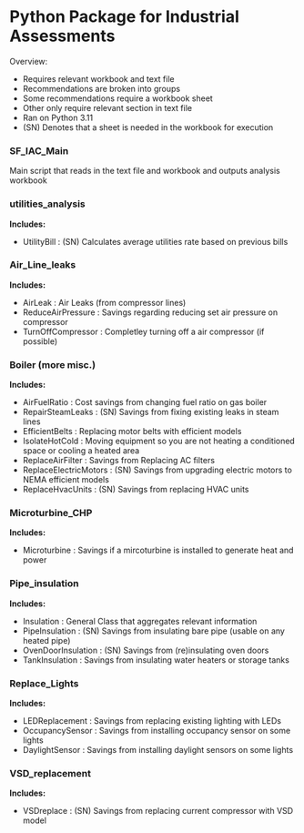 # Python Package for Industrial Assessments
Overview:  
 - Requires relevant workbook and text file  
 - Recommendations are broken into groups
 - Some recommendations require a workbook sheet
 - Other only require relevant section in text file
 - Ran on Python 3.11
 - (SN) Denotes that a sheet is needed in the workbook for execution


### SF_IAC_Main
Main script that reads in the text file and workbook and outputs analysis workbook

### utilities_analysis
**Includes:**  
 - UtilityBill : (SN) Calculates average utilities rate based on previous bills

### Air_Line_leaks  
**Includes:**  
 - AirLeak : Air Leaks (from compressor lines)
 - ReduceAirPressure : Savings regarding reducing set air pressure on compressor  
 - TurnOffCompressor : Completley turning off a air compressor (if possible)  

### Boiler (more misc.)
**Includes:**  
 - AirFuelRatio : Cost savings from changing fuel ratio on gas boiler  
 - RepairSteamLeaks : (SN) Savings from fixing existing leaks in steam lines  
 - EfficientBelts : Replacing motor belts with efficient models
 - IsolateHotCold : Moving equipment so you are not heating a conditioned space or cooling a heated area  
 - ReplaceAirFilter : Savings from Replacing AC filters
 - ReplaceElectricMotors : (SN) Savings from upgrading electric motors to NEMA efficient models  
 - ReplaceHvacUnits : (SN) Savings from replacing HVAC units
 
### Microturbine_CHP  
**Includes:**  
 - Microturbine : Savings if a mircoturbine is installed to generate heat and power  
 
### Pipe_insulation
**Includes:**  
 - Insulation : General Class that aggregates relevant information
 - PipeInsulation : (SN) Savings from insulating bare pipe (usable on any heated pipe)
 - OvenDoorInsulation : (SN) Savings from (re)insulating oven doors  
 - TankInsulation : Savings from insulating water heaters or storage tanks  
 
### Replace_Lights 
**Includes:** 
 - LEDReplacement : Savings from replacing existing lighting with LEDs
 - OccupancySensor : Savings from installing occupancy sensor on some lights
 - DaylightSensor : Savings from installing daylight sensors on some lights

### VSD_replacement
**Includes:**  
 - VSDreplace : (SN) Savings from replacing current compressor with VSD model

